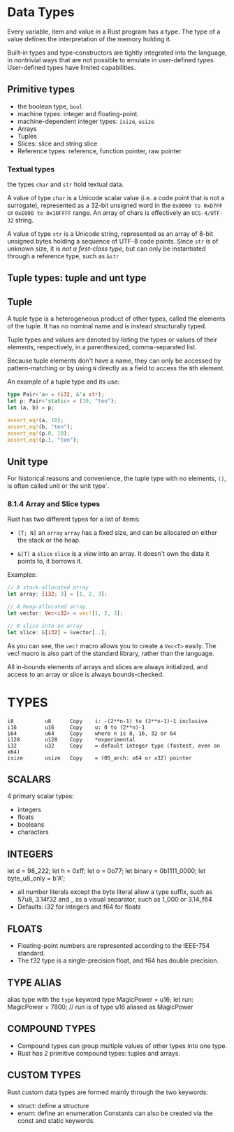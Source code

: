 # Data Types

Every variable, item and value in a Rust program has a type.
The type of a value defines the interpretation of the memory holding it.

Built-in types and type-constructors are tightly integrated into the language, 
in nontrivial ways that are not possible to emulate in user-defined types. 
User-defined types have limited capabilities.


## Primitive types
- the boolean type, `bool`
- machine types: integer and floating-point.
- machine-dependent integer types: `isize`, `usize`
- Arrays
- Tuples
- Slices: slice and string slice
- Reference types: reference, function pointer, raw pointer



### Textual types
the types `char` and `str` hold textual data.

A value of type `char` is a Unicode scalar value
(i.e. a code point that is not a surrogate),
represented as a 32-bit unsigned word in the
`0x0000 to 0xD7FF` or `0xE000 to 0x10FFFF` range.
An array of chars is effectively an `UCS-4/UTF-32` string.

A value of type `str` is a Unicode string, represented as an array of 8-bit 
unsigned bytes holding a sequence of UTF-8 code points.
Since `str` is of unknown size, it is *not a first-class type*, but can only be 
instantiated through a reference type, such as `&str`


## Tuple types: tuple and unt type

## Tuple
A tuple type is a heterogeneous product of other types, called the elements of the tuple. 
It has no nominal name and is instead structurally typed.

Tuple types and values are denoted by listing the types or values of their elements, 
respectively, in a parenthesized, comma-separated list.

Because tuple elements don't have a name, they can only be accessed by pattern-matching 
or by using `N` directly as a field to access the `N`th element.

An example of a tuple type and its use:
```rust
type Pair<'a> = (i32, &'a str);
let p: Pair<'static> = (10, "ten");
let (a, b) = p;

assert_eq!(a, 10);
assert_eq!(b, "ten");
assert_eq!(p.0, 10);
assert_eq!(p.1, "ten");
```

## Unit type
For historical reasons and convenience, the tuple type with no elements,
`()`, is often called unit or the unit type`.



### 8.1.4 Array and Slice types

Rust has two different types for a list of items:
- `[T; N]` an `array`
  `array` has a fixed size, and can be allocated on either the stack or the heap.
  
- `&[T]` a `slice`
  `slice` is a *view* into an array. It doesn't own the data it points to, it borrows it.


Examples:  
```rust
// A stack-allocated array
let array: [i32; 3] = [1, 2, 3];

// A heap-allocated array
let vector: Vec<i32> = vec![1, 2, 3];

// A slice into an array
let slice: &[i32] = &vector[..];
```

As you can see, the `vec!` macro allows you to create a `Vec<T>` easily. The vec! macro 
is also part of the standard library, rather than the language.

All in-bounds elements of arrays and slices are always initialized, and access to an 
array or slice is always bounds-checked.


# TYPES

```
i8          u8      Copy    i: -(2**n-1) to (2**n-1)-1 inclusive
i16         u16     Copy    u: 0 to (2**n)-1
i64         u64     Copy    where n is 8, 16, 32 or 64
i128        u128    Copy    *experimental
i32         u32     Copy    = default integer type (fastest, even on x64)
isize       usize   Copy    = (OS_arch: x64 or x32) pointer
```


## SCALARS
4 primary scalar types:
- integers
- floats
- booleans
- characters


## INTEGERS
let d = 98_222;
let h = 0xff;
let o = 0o77;
let binary = 0b1111_0000;
let byte_u8_only = b'A';

- all number literals except the byte literal allow a type suffix,
  such as 57u8, 3.14f32 and _ as a visual separator,
  such as 1_000 or 3.14_f64
- Defaults: i32 for integers and f64 for floats


## FLOATS
- Floating-point numbers are represented according to the IEEE-754 standard.
- The f32 type is a single-precision float, and f64 has double precision.


## TYPE ALIAS
alias type with the `type` keyword
type MagicPower = u16;
let run: MagicPower = 7800;
// run is of type u16 aliased as MagicPower

## COMPOUND TYPES

- Compound types can group multiple values of other types into one type.
- Rust has 2 primitive compound types: tuples and arrays.


## CUSTOM TYPES

Rust custom data types are formed mainly through the two keywords:
- struct: define a structure
- enum: define an enumeration
Constants can also be created via the const and static keywords.

